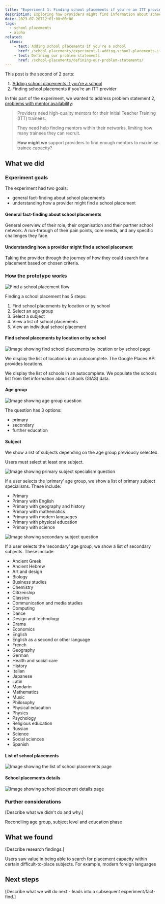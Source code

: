```yaml
---
title: "Experiment 1: Finding school placements if you’re an ITT provider"
description: Exploring how providers might find information about school placements
date: 2023-07-20T12:01:00+00:00
tags:
  - school placements
  - alpha
related:
  items:
    - text: Adding school placements if you’re a school
      href: /school-placements/experiment-1-adding-school-placements-if-youre-a-school/
    - text: Defining our problem statements
      href: /school-placements/defining-our-problem-statements/
---
```


This post is the second of 2 parts:

1. [Adding school placements if you’re a school](/school-placements/experiment-1-adding-school-placements-if-youre-a-school/)
2. Finding school placements if you’re an ITT provider

In this part of the experiment, we wanted to address problem statement 2, [problems with mentor availability](/school-placements/defining-our-problem-statements/#2.-problems-with-mentor-availability):

> Providers need high-quality mentors for their Initial Teacher Training (ITT) trainees.
>
> They need help finding mentors within their networks, limiting how many trainees they can recruit.
>
> **How might we** support providers to find enough mentors to maximise trainee capacity?


## What we did

### Experiment goals

The experiment had two goals:

- general fact-finding about school placements
- understanding how a provider might find a school placement

#### General fact-finding about school placements

General overview of their role, their organisation and their partner school network. A run-through of their pain points, core needs, and any specific challenges they face.

#### Understanding how a provider might find a school placement

Taking the provider through the journey of how they could search for a placement based on chosen criteria.

### How the prototype works

![Find a school placement flow](experiment-1-find-school-placements-flow.png 'Find a school placement flow')

Finding a school placement has 5 steps:

1. Find school placements by location or by school
2. Select an age group
3. Select a subject
4. View a list of school placements
5. View an individual school placement

#### Find school placements by location or by school

![Image showing find school placements by location or by school page](experiment-1-find-placement--school-or-location.png 'Find school placements by location or by school')

We display the list of locations in an autocomplete. The Google Places API provides locations.

We display the list of schools in an autocomplete. We populate the schools list from Get information about schools (GIAS) data.

#### Age group

![Image showing age group question](experiment-1-find-placement--age-group.png 'Age group question')

The question has 3 options:

- primary
- secondary
- further education

#### Subject

We show a list of subjects depending on the age group previously selected.

Users must select at least one subject.

![Image showing primary subject specialism question](experiment-1-find-placement--subject-primary.png 'Primary subject specialism question')

If a user selects the ‘primary’ age group, we show a list of primary subject specialisms. These include:

- Primary
- Primary with English
- Primary with geography and history
- Primary with mathematics
- Primary with modern languages
- Primary with physical education
- Primary with science

![Image showing secondary subject question](experiment-1-find-placement--subject-secondary.png 'Secondary subject question')

If a user selects the ‘secondary’ age group, we show a list of secondary subjects. These include:

- Ancient Greek
- Ancient Hebrew
- Art and design
- Biology
- Business studies
- Chemistry
- Citizenship
- Classics
- Communication and media studies
- Computing
- Dance
- Design and technology
- Drama
- Economics
- English
- English as a second or other language
- French
- Geography
- German
- Health and social care
- History
- Italian
- Japanese
- Latin
- Mandarin
- Mathematics
- Music
- Philosophy
- Physical education
- Physics
- Psychology
- Religious education
- Russian
- Science
- Social sciences
- Spanish

#### List of school placements

![Image showing the list of school placements page](experiment-1-find-placement--results.png 'List of school placements')

#### School placements details

![Image showing school placement details page](experiment-1-find-placement--details.png 'School placement details')

### Further considerations

[Describe what we didn't do and why.]

Reconciling age group, subject level and education phase

## What we found

[Describe research findings.]

Users saw value in being able to search for placement capacity within certain difficult-to-place subjects. For example, modern foreign languages

## Next steps

[Describe what we will do next - leads into a subsequent experiment/fact-find.]
